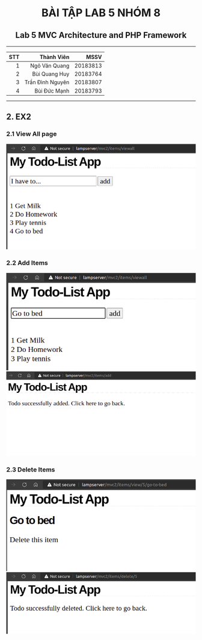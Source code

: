 <h1 style="text-align: center;">BÀI TẬP LAB 5 NHÓM 8</h1>

<h2 style="text-align: center;">Lab	5 MVC Architecture and PHP Framework</h2>
<hr>

| STT | Thành Viên       | MSSV     |
| ---:| ----------------:|---------:|
| 1   | Ngô Văn Quang    | 20183813 |
| 2   | Bùi Quang Huy    | 20183764 |
| 3   | Trần Đình Nguyên | 20183807 |
| 4   | Bùi Đức Mạnh     | 20183793 |

<hr>


## 2. EX2
### 2.1 View All page
![Finger 2.1: View all item](ex2/lab5-ex2_1.png)

### 2.2 Add Items
![Finger 2.2.1: Add Items](ex2/lab5-ex2_0.png)
![Finger 2.2.2: Add Items](ex2/lab5-ex2_2.png)

### 2.3 Delete Items
![Finger 2.3.1: Delete Items](ex2/lab5-ex2_3.png)
![Finger 2.3.2: Delete Items](ex2/lab5-ex2_4.png)
